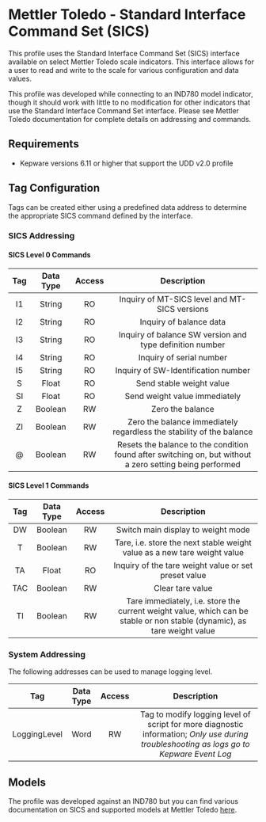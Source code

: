 # Mettler Toledo - Standard Interface Command Set (SICS)

This profile uses the Standard Interface Command Set (SICS) interface available on select Mettler Toledo scale indicators. This interface allows for a user to read and write to the scale for various configuration and data values.

This profile was developed while connecting to an IND780 model indicator, though it should work with little to no modification for other indicators that use the Standard Interface Command Set interface. Please see Mettler Toledo documentation for complete details on addressing and commands.

## Requirements

- Kepware versions 6.11 or higher that support the UDD v2.0 profile

## Tag Configuration

Tags can be created either using a predefined data address to determine the appropriate SICS command defined by the interface.

### SICS Addressing

#### SICS Level 0 Commands

|Tag|Data Type|Access|Description|
| :----------:  | :----------:  | :----------:  | :----------:  |
|I1             |String         |RO             |Inquiry of MT-SICS level and MT-SICS versions|
|I2             |String         |RO             |Inquiry of balance data|
|I3             |String         |RO             |Inquiry of balance SW version and type definition number|
|I4             |String         |RO             |Inquiry of serial number|
|I5             |String         |RO             |Inquiry of SW-Identification number|
|S              |Float          |RO             |Send stable weight value|
|SI             |Float          |RO             |Send weight value immediately|
|Z              |Boolean        |RW             |Zero the balance|
|ZI             |Boolean        |RW             |Zero the balance immediately regardless the stability of the balance|
|@              |Boolean        |RW             |Resets the balance to the condition found after switching on, but without a zero setting being performed|

#### SICS Level 1 Commands

|Tag|Data Type|Access|Description|
| :----------:  | :----------:  | :----------:  | :----------:  |
|DW             |Boolean        |RW             |Switch main display to weight mode|
|T              |Boolean        |RW             |Tare, i.e. store the next stable weight value as a new tare weight value|
|TA             |Float          |RO             |Inquiry of the tare weight value or set preset value|
|TAC            |Boolean        |RW             |Clear tare value|
|TI             |Boolean        |RW             |Tare immediately, i.e. store the current weight value, which can be stable or non stable (dynamic), as tare weight value|

### System Addressing

The following addresses can be used to manage logging level.

|Tag|Data Type| Access |Description|
| :----------:  | :----------:  | :----------:  |:----------:  |
|LoggingLevel|Word|RW|Tag to modify logging level of script for more diagnostic information; *Only use during troubleshooting as logs go to Kepware Event Log*|

## Models

The profile was developed against an IND780 but you can find various documentation on SICS and supported models at Mettler Toledo [here](https://www.mt.com/us/en/home/search/library.tabs.custom3.html#-191757885(page=1&keyword=SICS)).
